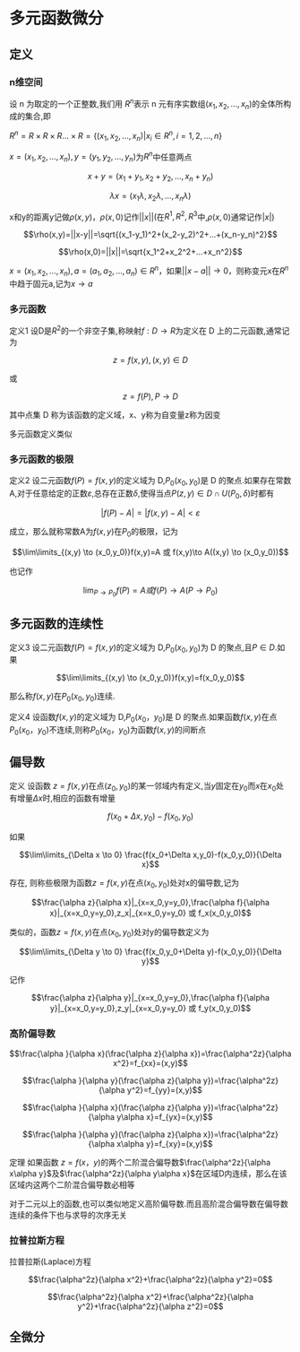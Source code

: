 # 多元函数微分

## 定义

### n维空间


设 n 为取定的一个正整数,我们用 $R^n$表示 n 元有序实数组$(x_1,x_2,...,x_n)$的全体所构成的集合,即

$R^n=R \times R \times R...\times R = \{(x_1,x_2,...,x_n)|x_i \in R^n,i=1,2,...,n\}$

$x=(x_1,x_2,...,x_n),y=(y_1,y_2,...,y_n)$为$R^n$中任意两点

$$x+y=(x_1+y_1,x_2+y_2,...,x_n+y_n)$$

$$\lambda x=(x_1\lambda,x_2\lambda,...,x_n\lambda)$$

x和y的距离y记做$\rho (x,y)$，$\rho(x,0)$记作$||x||$(在$R^1,R^2,R^3$中,$\rho(x,0)$通常记作$|x|$)

$$\rho(x,y)=||x-y||=\sqrt{(x_1-y_1)^2+(x_2-y_2)^2+...+(x_n-y_n)^2}$$

$$\rho(x,0)=||x||=\sqrt{x_1^2+x_2^2+...+x_n^2}$$

$x=(x_1,x_2,...,x_n),a=(a_1,a_2,...,a_n) \in R^n$，如果$||x-a||\to 0$，则称变元x在$R^n$中趋于固元a,记为$x \to a$

### 多元函数

定义1 设D是$R^2$的一个非空子集,称映射$f:D\to R$为定义在 D 上的二元函数,通常记为

$$z=f(x,y),(x,y)\in D$$

或

$$z=f(P),P \to D$$

其中点集 D 称为该函数的定义域，x、y称为自变量z称为因变

多元函数定义类似

### 多元函数的极限

定义2 设二元函数$f(P)=f(x,y)$的定义域为 D,$P_0(x_0,y_0)$是 D 的聚点.如果存在常数A,对于任意给定的正数$\varepsilon$,总存在正数$\delta$,使得当点$P(z,y) \in D\cap U(P_0,\delta)$时都有

$$|f(P)-A|=|f(x,y)-A|<\varepsilon$$

成立，那么就称常数A为$f(x,y)$在$P_0$的极限，记为

$$\lim\limits_{(x,y) \to (x_0,y_0)}f(x,y)=A 或 f(x,y)\to A((x,y) \to (x_0,y_0))$$

也记作

$$\lim_{P \to P_0}f(P)=A 或 f(P)\to A(P\to P_0)$$

## 多元函数的连续性

定义3 设二元函数$f(P)= f(x,y)$的定义域为 D,$P_0(x_0,y_0)$为 D 的聚点,且$P \in D$.如果

$$\lim\limits_{(x,y) \to (x_0,y_0)}f(x,y)=f(x_0,y_0)$$

那么称$f(x,y)$在$P_0(x_0,y_0)$连续.

定义4 设函数$f(x,y)$的定义域为 D,$P_0(x_0，y_0)$是 D 的聚点.如果函数$f(x,y)$在点$P_0(x_0，y_0)$不连续,则称$P_0(x_0，y_0)$为函数$f(x,y)$的间断点

## 偏导数

定义 设函数 $z=f(x,y)$在点$(z_0,y_0)$的某一邻域内有定义,当$y$固定在$y_0$而$x$在$x_0$处有增量$\Delta x$时,相应的函数有增量

$$f(x_0+\Delta x,y_0)-f(x_0,y_0)$$

如果

$$\lim\limits_{\Delta x \to 0} \frac{f(x_0+\Delta x,y_0)-f(x_0,y_0)}{\Delta x}$$

存在, 则称些极限为函数$z=f(x,y)$在点$(x_0,y_0)$处对x的偏导数,记为

$$\frac{\alpha z}{\alpha x}|_{x=x_0,y=y_0},\frac{\alpha f}{\alpha x}|_{x=x_0,y=y_0},z_x|_{x=x_0,y=y_0} 或 f_x(x_0,y_0)$$

类似的，函数$z=f(x,y)$在点$(x_0,y_0)$处对y的偏导数定义为

$$\lim\limits_{\Delta y \to 0} \frac{f(x_0,y_0+\Delta y)-f(x_0,y_0)}{\Delta y}$$

记作

$$\frac{\alpha z}{\alpha y}|_{x=x_0,y=y_0},\frac{\alpha f}{\alpha y}|_{x=x_0,y=y_0},z_y|_{x=x_0,y=y_0} 或 f_y(x_0,y_0)$$

### 高阶偏导数

$$\frac{\alpha }{\alpha x}(\frac{\alpha z}{\alpha x})=\frac{\alpha^2z}{\alpha x^2}=f_{xx}=(x,y)$$

$$\frac{\alpha }{\alpha y}(\frac{\alpha z}{\alpha y})=\frac{\alpha^2z}{\alpha y^2}=f_{yy}=(x,y)$$

$$\frac{\alpha }{\alpha x}(\frac{\alpha z}{\alpha y})=\frac{\alpha^2z}{\alpha y\alpha x}=f_{yx}=(x,y)$$

$$\frac{\alpha }{\alpha y}(\frac{\alpha z}{\alpha x})=\frac{\alpha^2z}{\alpha x\alpha y}=f_{xy}=(x,y)$$

定理 如果函数 $z=f(x，y)$的两个二阶混合偏导数$\frac{\alpha^2z}{\alpha x\alpha y}$及$\frac{\alpha^2z}{\alpha y\alpha x}$在区域D内连续，那么在该区域内这两个二阶混合偏导数必相等

对于二元以上的函数,也可以类似地定义高阶偏导数.而且高阶混合偏导数在偏导数连续的条件下也与求导的次序无关

### 拉普拉斯方程

拉普拉斯(Laplace)方程

$$\frac{\alpha^2z}{\alpha x^2}+\frac{\alpha^2z}{\alpha y^2}=0$$

$$\frac{\alpha^2z}{\alpha x^2}+\frac{\alpha^2z}{\alpha y^2}+\frac{\alpha^2z}{\alpha z^2}=0$$

## 全微分

